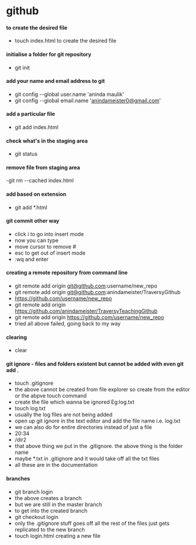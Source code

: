 # github

#### to create the desired file
- touch index.html to create the desired file

#### initialise a folder for git repository
- git init

#### add your name and email address to git 
- git config --global user.name 'aninda maulik'
- git config --global email.name 'anindameister0@gmail.com'

#### add a particular file
- git add index.html

#### check what's in the staging area
- git status

#### remove file from staging area
-git rm --cached index.html

#### add based on extension
- git add *.html

#### git commit other way
- click i to go into insert mode
- now you can type
- move cursor to remove #
- esc to get out of insert mode
- :wq and enter

#### creating a remote repository from command line
- git remote add origin git@github.com:username/new_repo
- git remote add origin git@github.com:anindameister/TraversyGithub
- https://github.com/username/new_repo
- git remote add origin https://github.com/anindameister/TraversyTeachingGithub
- git remote add origin https://github.com/username/new_repo
- tried all above failed, going back to my way


#### clearing
- clear

#### git ignore - files and folders existent but cannot be added with even git add .
- touch .gitignore
- the above cannot be created from file explorer so create from the editor or the abpve touch command
- create the file which wanna be ignored Eg:log.txt
- touch log.txt
- usually the log files are not being added
- open up git ignore in the text editor and add the file name i.e. log.txt
- we can also do for entire directories instead of just a file
- 20:34
- /dir2
- that above thing we put in the .gitignore. the above thing is the folder name
- maybe *.txt in .gitignore and it would take off all the txt files
- all these are in the documentation

#### branches
- git branch login 
- the above creates a branch
- but we are still in the master branch
- to get into the created branch
- git checkout login
- only the .gitignore stuff goes off all the rest of the files just gets replicated to the new branch
- touch login.html creating a new file



